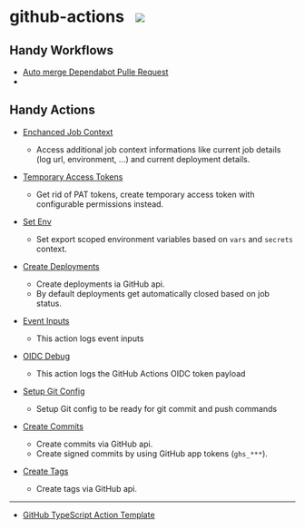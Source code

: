 # github-actions &nbsp; [![](https://img.shields.io/badge/Marketplace%20Actions-qoomon-blue)](https://github.com/marketplace?type=actions&query=qoomon)

## Handy Workflows
- [Auto merge Dependabot Pulle Request](workflows/dependabot-auto-merge.yaml)
- 
## Handy Actions
- [Enchanced Job Context](https://github.com/qoomon/actions--context)
  - Access additional job context informations like current job details (log url, environment, ...) and current deployment details.
    
- [Temporary Access Tokens](https://github.com/qoomon/actions--access-token)
  - Get rid of PAT tokens, create temporary access token with configurable permissions instead.
    
- [Set Env](https://github.com/qoomon/actions--set-env)
  - Set export scoped environment variables based on `vars` and `secrets` context.
    
- [Create Deployments](https://github.com/qoomon/actions--create-deployment)
  - Create deployments ia GitHub api.
  - By default deployments get automatically closed based on job status.
    
- [Event Inputs](https://github.com/qoomon/actions--event-inputs)
  - This action logs event inputs
    
- [OIDC Debug](https://github.com/qoomon/actions--oidc-debug)
  - This action logs the GitHub Actions OIDC token payload 

- [Setup Git Config](https://github.com/qoomon/actions--setup-git)
  - Setup Git config to be ready for git commit and push commands
    
- [Create Commits](https://github.com/qoomon/actions--create-commit)
  - Create commits via GitHub api.
  - Create signed commits by using GitHub app tokens (`ghs_***`).
    
- [Create Tags](https://github.com/qoomon/actions--create-tag)
  - Create tags via GitHub api.

---

- [GitHub TypeScript Action Template](https://github.com/qoomon/actions--template)







